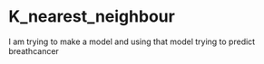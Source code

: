 # K_nearest_neighbour
I am trying to make a model and using that model trying to predict breathcancer 
